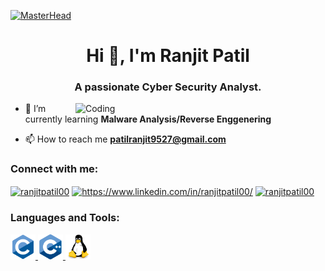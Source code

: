 [![MasterHead](https://compliance4all14.files.wordpress.com/2018/02/cyb-1.gif)](https://RanjitPatil.io)

<h1 align="center">Hi 👋, I'm Ranjit Patil</h1>

<h3 align="center">A passionate Cyber Security Analyst.</h3>



<img align="right" alt="Coding" width="400" src="https://cdn.dribbble.com/users/1162077/screenshots/5403918/focus-animation.gif">

- 🌱 I’m currently learning **Malware Analysis/Reverse Enggenering**

- 📫 How to reach me **patilranjit9527@gmail.com**

<h3 align="left">Connect with me:</h3>
<p align="left">
<a href="https://twitter.com/ranjitpatil00" target="blank"><img align="center" src="https://raw.githubusercontent.com/rahuldkjain/github-profile-readme-generator/master/src/images/icons/Social/twitter.svg" alt="ranjitpatil00" height="30" width="40" /></a>
<a href="https://linkedin.com/in/https://www.linkedin.com/in/ranjitpatil00/" target="blank"><img align="center" src="https://raw.githubusercontent.com/rahuldkjain/github-profile-readme-generator/master/src/images/icons/Social/linked-in-alt.svg" alt="https://www.linkedin.com/in/ranjitpatil00/" height="30" width="40" /></a>
<a href="https://instagram.com/ranjitpatil00" target="blank"><img align="center" src="https://raw.githubusercontent.com/rahuldkjain/github-profile-readme-generator/master/src/images/icons/Social/instagram.svg" alt="ranjitpatil00" height="30" width="40" /></a>
</p>

<h3 align="left">Languages and Tools:</h3>
<p align="left"> <a href="https://www.cprogramming.com/" target="_blank" rel="noreferrer"> <img src="https://raw.githubusercontent.com/devicons/devicon/master/icons/c/c-original.svg" alt="c" width="40" height="40"/> </a> <a href="https://www.w3schools.com/cpp/" target="_blank" rel="noreferrer"> <img src="https://raw.githubusercontent.com/devicons/devicon/master/icons/cplusplus/cplusplus-original.svg" alt="cplusplus" width="40" height="40"/> </a> <a href="https://www.linux.org/" target="_blank" rel="noreferrer"> <img src="https://raw.githubusercontent.com/devicons/devicon/master/icons/linux/linux-original.svg" alt="linux" width="40" height="40"/> </a> </p>
